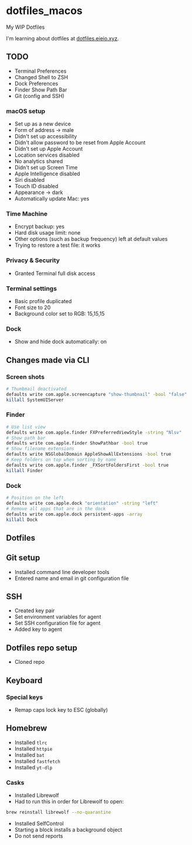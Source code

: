 # dotfiles_macos
My WIP Dotfiles

I'm learning about dotfiles at [dotfiles.eieio.xyz](http://dotfiles.eieio.xyz).

## TODO
- Terminal Preferences
- Changed Shell to ZSH
- Dock Preferences
- Finder Show Path Bar
- Git (config and SSH)

### macOS setup
- Set up as a new device
- Form of address -> male
- Didn't set up accessibility
- Didn't allow password to be reset from Apple Account
- Didn't set up Apple Account
- Location services disabled
- No analytics shared
- Didn't set up Screen Time
- Apple Intelligence disabled
- Siri disabled
- Touch ID disabled
- Appearance -> dark
- Automatically update Mac: yes

### Time Machine
- Encrypt backup: yes
- Hard disk usage limit: none
- Other options (such as backup frequency) left at default values
- Trying to restore a test file: it works

### Privacy & Security
- Granted Terminal full disk access

### Terminal settings
- Basic profile duplicated
- Font size to 20
- Background color set to RGB: 15,15,15

### Dock
- Show and hide dock automatically: on

## Changes made via CLI
### Screen shots
```bash
# Thumbmail deactivated
defaults write com.apple.screencapture "show-thumbnail" -bool "false"
killall SystemUIServer
```

### Finder
```bash
# Use list view
defaults write com.apple.finder FXPreferredViewStyle -string "Nlsv"
# Show path bar
defaults write com.apple.finder ShowPathbar -bool true
# Show filename extensions
defaults write NSGlobalDomain AppleShowAllExtensions -bool true
# Keep folders on top when sorting by name
defaults write com.apple.finder _FXSortFoldersFirst -bool true
killall Finder
```

### Dock
```bash
# Position on the left
defaults write com.apple.dock "orientation" -string "left"
# Remove all apps that are in the dock
defaults write com.apple.dock persistent-apps -array
killall Dock
```

## Dotfiles

## Git setup
- Installed command line developer tools
- Entered name and email in git configuration file

## SSH
- Created key pair
- Set environment variables for agent
- Set SSH configuration file for agent
- Added key to agent

## Dotfiles repo setup
- Cloned repo

## Keyboard
### Special keys
- Remap caps lock key to ESC (globally)

## Homebrew
- Installed `tlrc`
- Installed `httpie`
- Installed `bat`
- Installed `fastfetch`
- Installed `yt-dlp`

### Casks
- Installed Librewolf
- Had to run this in order for Librewolf to open:
```bash
brew reinstall librewolf --no-quarantine
```

- Installed SelfControl
- Starting a block installs a background object
- Do not send reports

